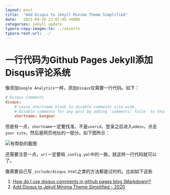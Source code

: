 ```yaml
---
layout: post
title:  "Add Disqus to Jekyll Minima Theme Simplified"
date:   2021-09-26 23:07:05 +0800
categories: jekyll update
typora-copy-images-to: ../asserts
typora-root-url: ../
---
```


# 一行代码为Github Pages Jekyll添加Disqus评论系统

像添加`Google Analytics`一样，添加`Disqus`仅需要一行代码。如下：
```conf
# Disqus Comments
disqus:
    # Leave shortname blank to disable comments site-wide.
    # Disable comments for any post by adding `comments: false` to that post's YAML Front Matter.
    shortname: kangear
```
但是有一点，`shortname`一定要找准。不是`userid`，登录之后进入`admin`，点击`your site`，然后是网页地址的一部分。如下图所示：

![有帮助的截图](/assets/disqus_shortname.jpg)

还需要注意一点，`url`一定要和`_config.yml`中的一致。就这样一行代码就可以了。


像需要自己写`_include/disqus.html`之类的方法都是过时的。比如如下这些
1. [How do I use disqus comments in github pages blog (Markdown)?][1]
2. [Add Disqus to Jekyll Minima Theme Simplified - 2020][2]

[1]: https://stackoverflow.com/a/50775934/2193455
[2]: https://cuda-chen.github.io/blogging/2020/03/28/add-Disqus-to-Jekyll-Minima-theme-simplified.html